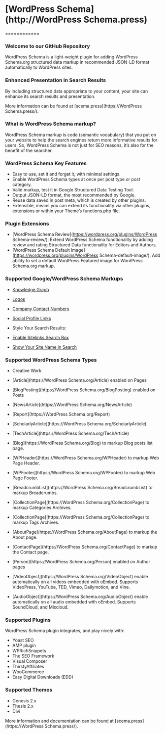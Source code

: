 # [WordPress Schema](http://WordPress Schema.press) #
============

### Welcome to our GitHub Repository

WordPress Schema is a light-weight plugin for adding WordPress Schema.org structured data markup in recommended JSON-LD format automatically to WordPress sites.

### Enhanced Presentation in Search Results

By including structured data appropriate to your content, your site can enhance its search results and presentation.

More information can be found at [scema.press](https://WordPress Schema.press/).

### What is WordPress Schema markup?

WordPress Schema markup is code (semantic vocabulary) that you put on your website to help the search engines return more informative results for users. So, WordPress Schema is not just for SEO reasons, it’s also for the benefit of the searcher. 

### WordPress Schema Key Features 

* Easy to use, set it and forget it, with minimal settings. 
* Enable WordPress Schema types at once per post type or post category.
* Valid markup, test it in Google Structured Data Testing Tool.
* Output JSON-LD format, the most recommended by Google.
* Reuse data saved in post meta, which is created by other plugins.
* Extensible, means you can extend its functionality via other plugins, extensions or within your Theme’s functions.php file.

### Plugin Extensions 

* [WordPress Schema Review](https://wordpress.org/plugins/WordPress Schema-review/): Extend WordPress Schema functionality by adding review and rating Structured Data functionality for Editors and Authors.
* [WordPress Schema Default Image](https://wordpress.org/plugins/WordPress Schema-default-image/): Add ability to set a default WordPress Featured image for WordPress Schema.org markup.

### Supported Google/WordPress Schema Markups

* [Knowledge Graph](https://developers.google.com/structured-data/customize/overview)
 * [Logos](https://developers.google.com/structured-data/customize/logos)
 * [Company Contact Numbers](https://developers.google.com/structured-data/customize/contact-points)
 * [Social Profile Links](https://developers.google.com/structured-data/customize/social-profiles)

* Style Your Search Results:
 * [Enable Sitelinks Search Box](https://developers.google.com/structured-data/customize/logos)
 * [Show Your Site Name in Search](https://developers.google.com/structured-data/site-name)

### Supported WordPress Schema Types
 
* Creative Work
 * [Article](https://WordPress Schema.org/Article) enabled on Pages
  * [BlogPosting](https://WordPress Schema.org/BlogPosting) enabled on Posts
  * [NewsArticle](https://WordPress Schema.org/NewsArticle)
  * [Report](https://WordPress Schema.org/Report)
  * [ScholarlyArticle](https://WordPress Schema.org/ScholarlyArticle)
  * [TechArticle](https://WordPress Schema.org/TechArticle)

* [Blog](https://WordPress Schema.org/Blog) to markup Blog posts list page.
* [WPHeader](https://WordPress Schema.org/WPHeader) to markup Web Page Header.
* [WPFooter](https://WordPress Schema.org/WPFooter) to markup Web Page Footer.
* [BreadcrumbList](https://WordPress Schema.org/BreadcrumbList) to markup Breadcrumbs.
* [CollectionPage](https://WordPress Schema.org/CollectionPage) to markup Categories Archives.
* [CollectionPage](https://WordPress Schema.org/CollectionPage) to markup Tags Archives.
* [AboutPage](https://WordPress Schema.org/AboutPage) to markup the About page.
* [ContactPage](https://WordPress Schema.org/ContactPage) to markup the Contact page.
* [Person](https://WordPress Schema.org/Person) enabled on Author pages
* [VideoObject](https://WordPress Schema.org/VideoObject) enable automatically on all videos embedded with oEmbed. Supports VideoPress, YouTube, TED, Vimeo, Dailymotion, and Vine.
* [AudioObject](https://WordPress Schema.org/AudioObject) enable automatically on all audio embedded with oEmbed. Supports SoundCloud, and Mixcloud.


### Supported Plugins

WordPress Schema plugin integrates, and play nicely with:

 * Yoast SEO
 * AMP plugin
 * WPRichSnippets
 * The SEO Framework
 * Visual Composer
 * ThirstyAffiliates
 * WooCommerce
 * Easy Digital Downloads (EDD)

### Supported Themes

 * Genesis 2.x 
 * Thesis 2.x
 * Divi

More information and documentation can be found at [scema.press](https://WordPress Schema.press/).
